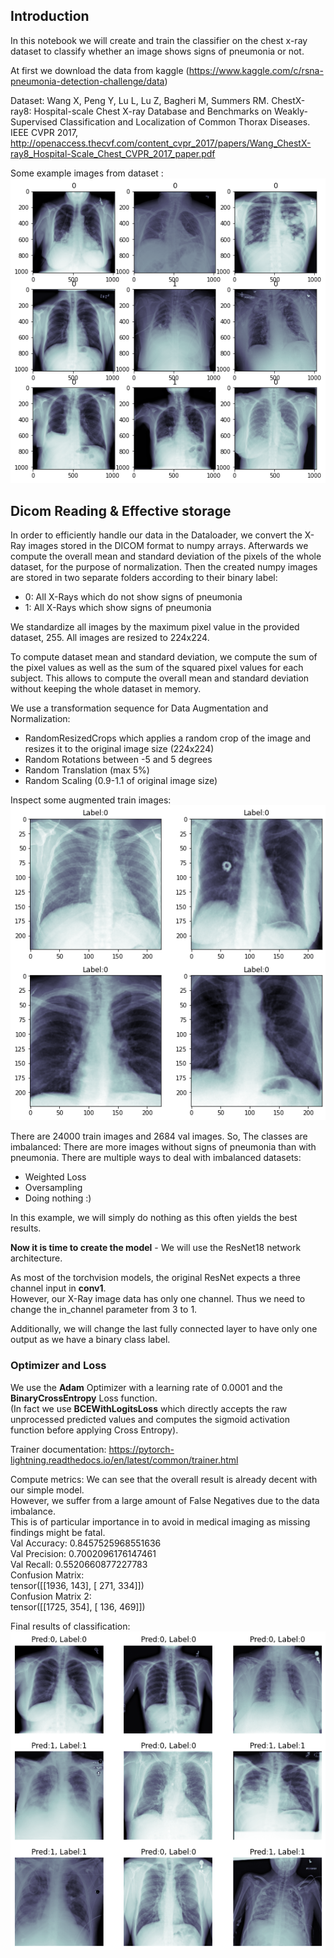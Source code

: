 ## Introduction
In this notebook we will create and train the classifier on the chest x-ray dataset to classify whether an image shows signs of pneumonia or not.<br/>

At first we download the data from kaggle (https://www.kaggle.com/c/rsna-pneumonia-detection-challenge/data)

Dataset:
Wang X, Peng Y, Lu L, Lu Z, Bagheri M, Summers RM. ChestX-ray8: Hospital-scale Chest X-ray Database and Benchmarks on Weakly-Supervised Classification and Localization of Common Thorax Diseases. IEEE CVPR 2017, http://openaccess.thecvf.com/content_cvpr_2017/papers/Wang_ChestX-ray8_Hospital-Scale_Chest_CVPR_2017_paper.pdf

Some example images from dataset :<br/> ![alt text](https://github.com/fshnkarimi/Pneumonia-Classification/blob/main/Images/images_1.png?raw=true)

## Dicom Reading & Effective storage

In order to efficiently handle our data in the Dataloader, we convert the X-Ray images stored in the DICOM format to numpy arrays. Afterwards we compute the overall mean and standard deviation of the pixels of the whole dataset, for the purpose of normalization.
Then the created numpy images are stored in two separate folders according to their binary label:
* 0: All X-Rays which do not show signs of pneumonia
* 1: All X-Rays which show signs of pneumonia

We standardize all images by the maximum pixel value in the provided dataset, 255.
All images are resized to 224x224.

To compute dataset mean and standard deviation, we compute the sum of the pixel values as well as the sum of the squared pixel values for each subject.
This allows to compute the overall mean and standard deviation without keeping the whole dataset in memory.

We use a transformation sequence for Data Augmentation and Normalization:
* RandomResizedCrops which applies a random crop of the image and resizes it to the original image size (224x224)
* Random Rotations between -5 and 5 degrees
* Random Translation (max 5%)
* Random Scaling (0.9-1.1 of original image size)

Inspect some augmented train images: <br/> ![alt text](https://github.com/fshnkarimi/Pneumonia-Classification/blob/main/Images/images_2.png?raw=true)

There are 24000 train images and 2684 val images. So, The classes are imbalanced: There are more images without signs of pneumonia than with pneumonia.
There are multiple ways to deal with imbalanced datasets:
* Weighted Loss
* Oversampling
* Doing nothing :)

In this example, we will simply do nothing as this often yields the best results.

**Now it is time to create the model** - We will use the ResNet18 network architecture.

As most of the torchvision models, the original ResNet expects a three channel input in **conv1**. <br />
However, our X-Ray image data has only one channel.
Thus we need to change the in_channel parameter from 3 to 1.

Additionally, we will change the last fully connected layer to have only one output as we have a binary class label.

### Optimizer and Loss
We use the **Adam** Optimizer with a learning rate of 0.0001 and the **BinaryCrossEntropy** Loss function.<br />
(In fact we use **BCEWithLogitsLoss** which directly accepts the raw unprocessed predicted values and computes the sigmoid activation function before applying Cross Entropy).

Trainer documentation: https://pytorch-lightning.readthedocs.io/en/latest/common/trainer.html

Compute metrics:
We can see that the overall result is already decent with our simple model.<br />
However, we suffer from a large amount of False Negatives due to the data imbalance.<br />
This is of particular importance in to avoid in medical imaging as missing findings might be fatal.<br />
Val Accuracy: 0.8457525968551636 <br/>
Val Precision: 0.7002096176147461 <br/>
Val Recall: 0.5520660877227783 <br/>
Confusion Matrix: <br/>
 tensor([[1936,  143],
        [ 271,  334]]) <br/>
Confusion Matrix 2: <br/>
 tensor([[1725,  354],
        [ 136,  469]]) <br/>

Final results of classification: <br/> ![alt text](https://github.com/fshnkarimi/Pneumonia-Classification/blob/main/Images/images_3.png?raw=true)

